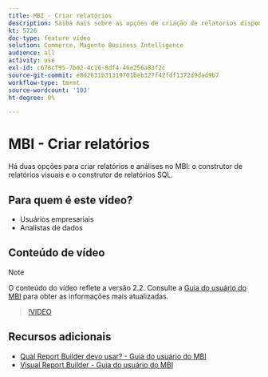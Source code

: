 ```yaml
---
title: MBI - Criar relatórios
description: Saiba mais sobre as opções de criação de relatórios disponíveis no MBI.
kt: 5726
doc-type: feature video
solution: Commerce, Magento Business Intelligence
audience: all
activity: use
exl-id: c678cf95-7bd2-4c16-8df4-46e256a83f2c
source-git-commit: e8d2631b31319701beb327f42fdf1372d9dad9b7
workflow-type: tm+mt
source-wordcount: '103'
ht-degree: 0%

---
```


# MBI - Criar relatórios

Há duas opções para criar relatórios e análises no MBI: o construtor de relatórios visuais e o construtor de relatórios SQL.

## Para quem é este vídeo?

- Usuários empresariais
- Analistas de dados

## Conteúdo de vídeo

>[!NOTE]
>
>O conteúdo do vídeo reflete a versão 2.2. Consulte a [Guia do usuário do MBI](https://experienceleague.adobe.com/docs/commerce-business-intelligence/mbi/guide-overview.html) para obter as informações mais atualizadas.

>[!VIDEO](https://video.tv.adobe.com/v/35981?quality=12&learn=on)

## Recursos adicionais

- [Qual Report Builder devo usar? - Guia do usuário do MBI](https://experienceleague.adobe.com/docs/commerce-business-intelligence/mbi/build/reports/report-builder-options.html)
- [Visual Report Builder - Guia do usuário do MBI](https://experienceleague.adobe.com/docs/commerce-business-intelligence/mbi/build/reports/ess-rpt-build-visual.html)
